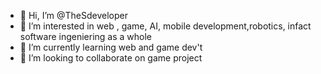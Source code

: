 - 👋 Hi, I’m @TheSdeveloper
- 👀 I’m interested in web , game, AI, mobile development,robotics, infact software ingeniering as a whole 
- 🌱 I’m currently learning web and game dev't
- 💞️ I’m looking to collaborate on game project
    

<!---
TheSdeveloper/TheSdeveloper is a ✨ special ✨ repository because its `README.md` (this file) appears on your GitHub profile.
You can click the Preview link to take a look at your changes.
--->

